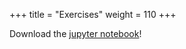 +++
title = "Exercises"
weight = 110
+++

Download the [jupyter notebook](/notebooks/way_of_program.ipynb)!